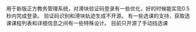 用于新版正方教务管理系统，对滑块验证码登录有一些优化，好的时候能实现0.5秒内完成登录。
验证码识别和滑块轨迹生成不开源。
有一些选课的支持，获取选课课程列表和详细信息之间有一些特殊设计。
目前只开源了手动挡选课

